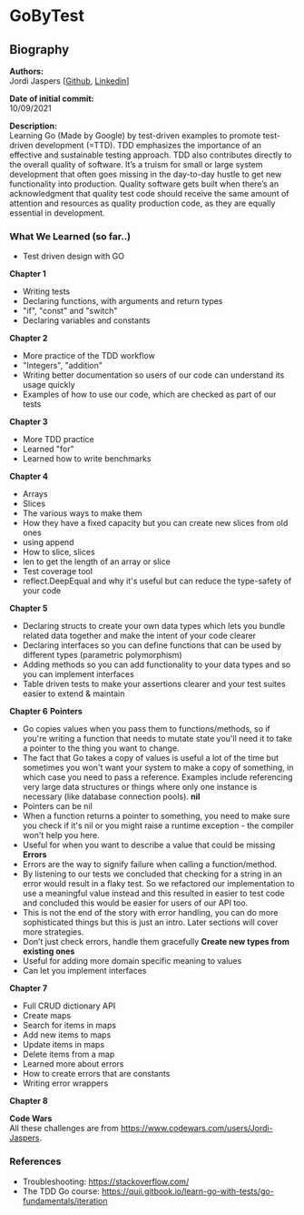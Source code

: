 # GoByTest
## Biography  

**Authors:**  
Jordi Jaspers [[Github](https://github.com/Jordi-Jaspers "Github Page"), [Linkedin](https://www.linkedin.com/in/jordi-jaspers/ "Linkedin Page")]  
  
**Date of initial commit:**  
10/09/2021

**Description:**  
Learning Go (Made by Google) by test-driven examples to promote test-driven development (=TTD). TDD emphasizes the importance of an effective and sustainable testing approach. TDD also contributes directly to the overall quality of software. It’s a truism for small or large system development that often goes missing in the day-to-day hustle to get new functionality into production. Quality software gets built when there’s an acknowledgment that quality test code should receive the same amount of attention and resources as quality production code, as they are equally essential in development.
  
### What We Learned (so far..)
* Test driven design with GO

**Chapter 1**
  
* Writing tests
* Declaring functions, with arguments and return types
* "if", "const" and "switch"
* Declaring variables and constants

**Chapter 2**
* More practice of the TDD workflow
* "Integers", "addition"
* Writing better documentation so users of our code can understand its usage quickly
* Examples of how to use our code, which are checked as part of our tests

**Chapter 3**
* More TDD practice
* Learned "for"
* Learned how to write benchmarks

**Chapter 4**
* Arrays
* Slices
* The various ways to make them
* How they have a fixed capacity but you can create new slices from old ones
* using append
* How to slice, slices
* len to get the length of an array or slice
* Test coverage tool
* reflect.DeepEqual and why it's useful but can reduce the type-safety of your code

**Chapter 5**
* Declaring structs to create your own data types which lets you bundle related data together and make the intent of your code clearer
* Declaring interfaces so you can define functions that can be used by different types (parametric polymorphism)
* Adding methods so you can add functionality to your data types and so you can implement interfaces
* Table driven tests to make your assertions clearer and your test suites easier to extend & maintain

**Chapter 6**
**Pointers**
* Go copies values when you pass them to functions/methods, so if you're writing a function that needs to mutate state you'll need it to take a pointer to the thing you want to change.
* The fact that Go takes a copy of values is useful a lot of the time but sometimes you won't want your system to make a copy of something, in which case you need to pass a reference. Examples include referencing very large data structures or things where only one instance is necessary (like database connection pools).
**nil**
* Pointers can be nil
* When a function returns a pointer to something, you need to make sure you check if it's nil or you might raise a runtime exception - the compiler won't help you here.
* Useful for when you want to describe a value that could be missing
**Errors**
* Errors are the way to signify failure when calling a function/method.
* By listening to our tests we concluded that checking for a string in an error would result in a flaky test. So we refactored our implementation to use a meaningful value instead and this resulted in easier to test code and concluded this would be easier for users of our API too.
* This is not the end of the story with error handling, you can do more sophisticated things but this is just an intro. Later sections will cover more strategies.
* Don’t just check errors, handle them gracefully
**Create new types from existing ones**
* Useful for adding more domain specific meaning to values
* Can let you implement interfaces

**Chapter 7**
* Full CRUD dictionary API
* Create maps
* Search for items in maps
* Add new items to maps
* Update items in maps
* Delete items from a map
* Learned more about errors
* How to create errors that are constants
* Writing error wrappers

**Chapter 8**

**Code Wars**  
All these challenges are from <https://www.codewars.com/users/Jordi-Jaspers>.
### References

* Troubleshooting: <https://stackoverflow.com/>
* The TDD Go course: <https://quii.gitbook.io/learn-go-with-tests/go-fundamentals/iteration>
